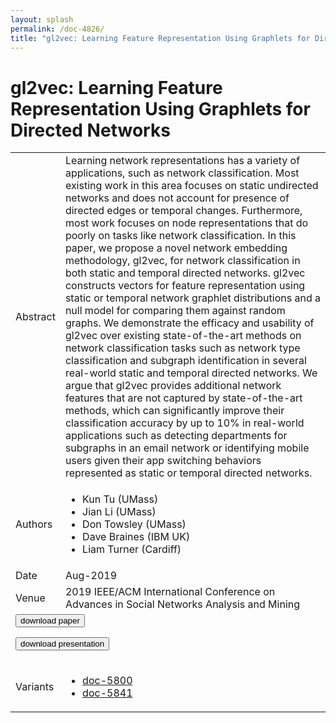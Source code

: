 ```yaml
---
layout: splash
permalink: /doc-4826/
title: "gl2vec: Learning Feature Representation Using Graphlets for Directed Networks"
---
```


# gl2vec: Learning Feature Representation Using Graphlets for Directed Networks

<table>
    <tbody>
    <tr>
        <td>Abstract</td>
        <td>Learning network representations has a variety of applications, such as network classification. Most existing work in this area focuses on static undirected networks and does not account for presence of directed edges or temporal changes. Furthermore, most work focuses on node representations that do poorly on tasks like network classification. In this paper, we propose a novel network embedding methodology, gl2vec, for network classification in both static and temporal directed networks. gl2vec constructs vectors for feature representation using static or temporal network graphlet distributions and a null model for comparing them against random graphs. We demonstrate the efficacy and usability of gl2vec over existing state-of-the-art methods on network classification tasks such as network type classification and subgraph identification in several real-world static and temporal directed networks. We argue that gl2vec provides additional network features that are not captured by state-of-the-art methods, which can significantly improve their classification accuracy by up to 10% in real-world applications such as detecting departments for subgraphs in an email network or identifying mobile users given their app switching behaviors represented as static or temporal directed networks.</td>
    </tr>
    <tr>
        <td>Authors</td>
        <td>
            <ul>
                <li>Kun Tu (UMass)</li>
                <li>Jian Li (UMass)</li>
                <li>Don Towsley (UMass)</li>
                <li>Dave Braines (IBM UK)</li>
                <li>Liam Turner (Cardiff)</li>
            </ul>
        </td>
    </tr>
    <tr>
        <td>Date</td>
        <td>Aug-2019</td>
    </tr>
    <tr>
        <td>Venue</td>
        <td>2019 IEEE/ACM International Conference on Advances in Social Networks Analysis and Mining</td>
    </tr>
        <tr>
            <td colspan="2">
                <form method="get" action="https://ibm.box.com/v/doc-4826-paper">
                    <button type="submit">download paper</button>
                </form>
                <form method="get" action="https://ibm.box.com/v/doc-4826-slides">
                    <button type="submit">download presentation</button>
                </form>
            </td>
        </tr>
        <tr>
            <td>Variants</td>
            <td>
                <ul>
                    <li><a href="\doc-5800\">doc-5800</a></li>
                    <li><a href="\doc-5841\">doc-5841</a></li>
                </ul>
            </td>
        </tr>
    </tbody>
</table>
